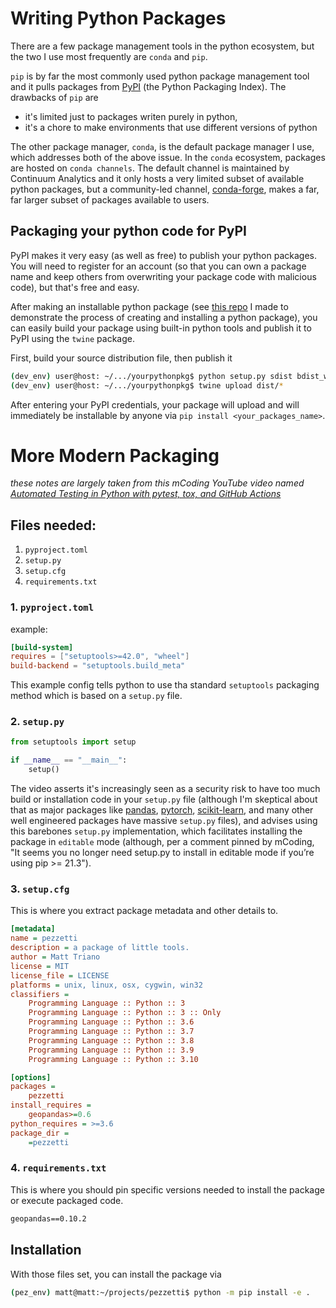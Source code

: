 # Writing Python Packages

There are a few package management tools in the python ecosystem, but the two I use most frequently are `conda` and `pip`.

`pip` is by far the most commonly used python package management tool and it pulls packages from [PyPI](https://pypi.org/) (the Python Packaging Index). The drawbacks of `pip` are
* it's limited just to packages writen purely in python,
* it's a chore to make environments that use different versions of python

The other package manager, `conda`, is the default package manager I use, which addresses both of the above issue. In the `conda` ecosystem, packages are hosted on `conda channels`. The default channel is maintained by Continuum Analytics and it only hosts a very limited subset of available python packages, but a community-led channel, [conda-forge](https://conda-forge.org/), makes a far, far larger subset of packages available to users.

## Packaging your python code for PyPI

PyPI makes it very easy (as well as free) to publish your python packages. You will need to register for an account (so that you can own a package name and keep others from overwriting your package code with malicious code), but that's free and easy.

After making an installable python package (see [this repo](https://github.com/MattTriano/mypkg) I made to demonstrate the process of creating and installing a python package), you can easily build your package using built-in python tools and publish it to PyPI using the `twine` package.

First, build your source distribution file, then publish it

```bash
(dev_env) user@host: ~/.../yourpythonpkg$ python setup.py sdist bdist_wheel
(dev_env) user@host: ~/.../yourpythonpkg$ twine upload dist/*
```

After entering your PyPI credentials, your package will upload and will immediately be installable by anyone via `pip install <your_packages_name>`.

# More Modern Packaging

*these notes are largely taken from this mCoding YouTube video named [Automated Testing in Python with pytest, tox, and GitHub Actions](https://youtu.be/DhUpxWjOhME?t=307)*

## Files needed:
1. `pyproject.toml`
2. `setup.py`
3. `setup.cfg`
4. `requirements.txt`


### 1. `pyproject.toml`

example:

```toml
[build-system]
requires = ["setuptools>=42.0", "wheel"]
build-backend = "setuptools.build_meta"
```

This example config tells python to use tha standard `setuptools` packaging method which is based on a `setup.py` file.

### 2. `setup.py`

```python
from setuptools import setup

if __name__ == "__main__":
    setup()
```

The video asserts it's increasingly seen as a security risk to have too much build or installation code in your `setup.py` file (although I'm skeptical about that as major packages like [pandas](https://github.com/pandas-dev/pandas/blob/main/setup.py), [pytorch](https://github.com/pytorch/pytorch/blob/master/setup.py), [scikit-learn](https://github.com/scikit-learn/scikit-learn/blob/main/setup.py), and many other well engineered packages have massive `setup.py` files), and advises using this barebones `setup.py` implementation, which facilitates installing the package in `editable` mode (although, per a comment pinned by mCoding, "It seems you no longer need setup.py to install in editable mode if you’re using pip >= 21.3").

### 3. `setup.cfg`

This is where you extract package metadata and other details to.

```cfg
[metadata]
name = pezzetti
description = a package of little tools.
author = Matt Triano
license = MIT
license_file = LICENSE
platforms = unix, linux, osx, cygwin, win32
classifiers =
    Programming Language :: Python :: 3
    Programming Language :: Python :: 3 :: Only
    Programming Language :: Python :: 3.6
    Programming Language :: Python :: 3.7
    Programming Language :: Python :: 3.8
    Programming Language :: Python :: 3.9
    Programming Language :: Python :: 3.10

[options]
packages =
    pezzetti
install_requires =
    geopandas>=0.6
python_requires = >=3.6
package_dir =
    =pezzetti
```

### 4. `requirements.txt`

This is where you should pin specific versions needed to install the package or execute packaged code.

```txt
geopandas==0.10.2
```

## Installation

With those files set, you can install the package via 

```bash
(pez_env) matt@matt:~/projects/pezzetti$ python -m pip install -e .
```